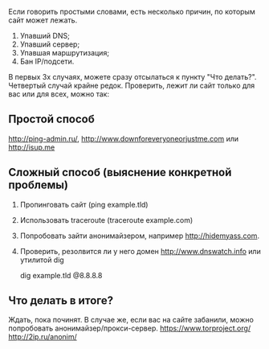 Если говорить простыми словами, есть несколько причин, по которым сайт
может лежать.

1.  Упавший DNS;
2.  Упавший сервер;
3.  Упавшая маршрутизация;
4.  Бан IP/подсети.

В первых 3х случаях, можете сразу отсылаться к пункту "Что делать?".
Четвертый случай крайне редок. Проверить, лежит ли сайт только для
вас или для всех, можно так:

## Простой способ

<http://ping-admin.ru/>, <http://www.downforeveryoneorjustme.com> или
<http://isup.me>

## Сложный способ (выяснение конкретной проблемы)

1.  Пропинговать сайт (ping example.tld)


1.  Использовать traceroute (traceroute example.com)


1.  Попробовать зайти анонимайзером, например <http://hidemyass.com>.


1.  Проверить, резолвится ли у него домен <http://www.dnswatch.info> или
    утилитой dig


    dig example.tld @8.8.8.8

## Что делать в итоге?

Ждать, пока починят. В случае же, если вас на сайте забанили, можно
попробовать анонимайзер/прокси-сервер.
<https://www.torproject.org/> <http://2ip.ru/anonim/>